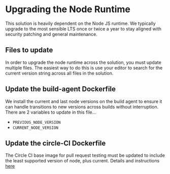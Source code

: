 # Upgrading the Node Runtime

This solution is heavily dependent on the Node JS runtime.
We typically upgrade to the most sensible LTS once or twice a year to stay aligned with security patching and general maintenance.

## Files to update
In order to upgrade the node runtime across the solution, you must update multiple files.
The easiest way to do this is use your editor to search for the current version string across all files in the solution.

## Update the build-agent Dockerfile
We install the current and last node versions on the build agent to ensure it can handle transitions to new versions across builds without interruption.  There are 2 variables to update in this file...
- `PREVIOUS_NODE_VERSION`
- `CURRENT_NODE_VERSION`

## Update the circle-CI Dockerfile
The Circle CI base image for pull request testing must be updated to include the least supported version of node, plus current.  Details and instructions [here](!./../../deploy/docker/circleci-node-multi/README.md)



